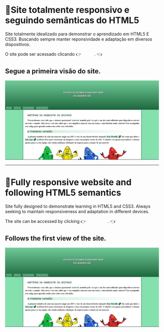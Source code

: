 <h1>🔗Site totalmente responsivo e seguindo semânticas do HTML5</h1>
<p> Site totalmente idealizado para demonstrar o aprendizado em HTML5 E CSS3. Buscando sempre manter reponsividade e adaptação em diversos dispositivos.<p> 
<p>O site pode ser acessado clicando 👉<a href="https://joao-vitor-090.github.io/Projetos/" style="font-style: normal;text-decoration: none;
font-weight:bolder; color: white;"
>'AQUI'</a>. 👈</p>
<h2>Segue a primeira visão do site. </h2>
<img src="WhatsApp Image 2021-12-07 at 23.30.21.jpeg" alt="imagem da pagina principal do site">

-------------------------------------------------------------------------------------------------------
<h1>🔗Fully responsive website and following HTML5 semantics</h1>
<p> Site fully designed to demonstrate learning in HTML5 and CSS3. Always seeking to maintain responsiveness and adaptation in different devices.<p>
<p>The site can be accessed by clicking 👉<a href="https://joao-vitor-090.github.io/Projetos/" style="font-style: normal;text-decoration: none;
font-weight:bolder; color: white;"
>'ON HERE'</a>. 👈</p>
<h2>Follows the first view of the site. </h2>
<img src="WhatsApp Image 2021-12-07 at 23.30.21.jpeg" alt="image of the main page of the site">